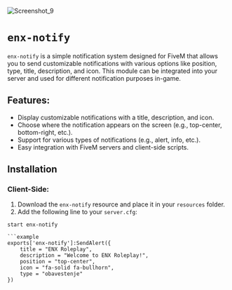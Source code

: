 ![Screenshot_9](https://github.com/user-attachments/assets/2621c32f-7a46-4bc9-a893-e83732e7d39f)


# `enx-notify`

`enx-notify` is a simple notification system designed for FiveM that allows you to send customizable notifications with various options like position, type, title, description, and icon. This module can be integrated into your server and used for different notification purposes in-game.

## Features:
- Display customizable notifications with a title, description, and icon.
- Choose where the notification appears on the screen (e.g., top-center, bottom-right, etc.).
- Support for various types of notifications (e.g., alert, info, etc.).
- Easy integration with FiveM servers and client-side scripts.

## Installation

### Client-Side:
1. Download the `enx-notify` resource and place it in your `resources` folder.
2. Add the following line to your `server.cfg`:

```plaintext
start enx-notify

```example 
exports['enx-notify']:SendAlert({
    title = "ENX Roleplay",
    description = "Welcome to ENX Roleplay!",
    position = "top-center",
    icon = "fa-solid fa-bullhorn",
    type = "obavestenje"
})
